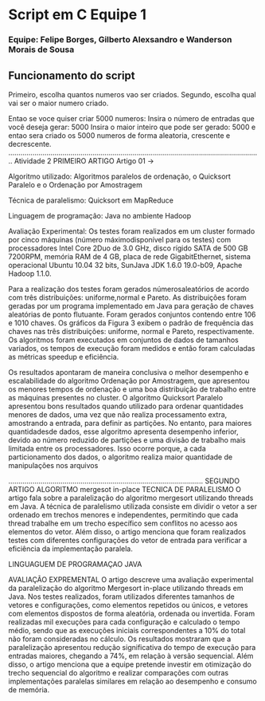 # Script em C Equipe 1
### Equipe: Felipe Borges, Gilberto Alexsandro e Wanderson Morais de Sousa
## Funcionamento do script

Primeiro, escolha quantos numeros vao ser criados.
Segundo, escolha qual vai ser o maior numero criado.

Entao se voce quiser criar 5000 numeros:
Insira o número de entradas que você deseja gerar: 5000
Insira o maior inteiro que pode ser gerado: 5000
e entao sera criado os 5000 numeros de forma aleatoria, crescente e decrescente.
..............................................................................................................................
Atividade 2
PRIMEIRO ARTIGO
Artigo 01 ->

Algoritmo utilizado: Algoritmos paralelos de ordenação, o Quicksort Paralelo e o Ordenação por Amostragem

Técnica de paralelismo: Quicksort em MapReduce

Linguagem de programação: Java no ambiente  Hadoop 

Avaliação Experimental: Os testes foram realizados em um cluster formado por cinco máquinas (número máximodisponível para os testes) com processadores Intel Core 2Duo  de  3.0  GHz,  disco  rígido  SATA  de  500  GB  7200RPM,  memória  RAM  de  4  GB,  placa  de  rede  GigabitEthernet,  sistema  operacional  Ubuntu  10.04  32  bits,  SunJava JDK 1.6.0 19.0-b09, Apache Hadoop 1.1.0. 

Para  a  realização  dos  testes  foram  gerados  númerosaleatórios  de  acordo  com  três  distribuições:  uniforme,normal  e  Pareto.  As  distribuições  foram  geradas  por  um programa implementado em Java para geração de chaves aleatórias  de  ponto  flutuante.  Foram  gerados  conjuntos contendo entre 106 e 1010 chaves. Os gráficos da Figura 3 exibem o  padrão  de  frequência  das  chaves  nas  três  distribuições: uniforme, normal e Pareto, respectivamente. Os algoritmos  foram  executados  em  conjuntos  de  dados  de tamanhos variados, os tempos de execução foram medidos e então foram calculadas as métricas speedup e eficiência.

Os  resultados  apontaram  de  maneira  conclusiva  o  melhor desempenho e escalabilidade do algoritmo Ordenação por  Amostragem,  que  apresentou  os  menores  tempos  de ordenação  e  uma  boa  distribuição  de  trabalho entre  as máquinas  presentes  no cluster.  O  algoritmo  Quicksort Paralelo apresentou bons resultados quando utilizado para ordenar quantidades menores de dados, uma vez que não realiza  processamento  extra,  amostrando  a  entrada,  para definir as partições. No entanto, para maiores quantidadesde  dados,  esse  algoritmo  apresenta desempenho  inferior, devido ao número reduzido de partições e uma divisão de trabalho mais limitada entre os processadores. Isso ocorre porque,  a  cada  particionamento  dos  dados,  o  algoritmo realiza maior quantidade de manipulações nos arquivos

.................................................................................................
SEGUNDO ARTIGO
ALGORITMO mergesot in-place
TECNICA DE PARALELISMO 
O artigo fala sobre a paralelização do algoritmo mergesort utilizando threads em Java. A técnica de paralelismo utilizada consiste em dividir o vetor a ser ordenado em trechos menores e independentes, permitindo que cada thread trabalhe em um trecho específico sem conflitos no acesso aos elementos do vetor. Além disso, o artigo menciona que foram realizados testes com diferentes configurações do vetor de entrada para verificar a eficiência da implementação paralela. 
 
LINGUAGUEM DE PROGRAMAÇAO JAVA
 
 
AVALIAÇÃO EXPREMENTAL
 O artigo descreve uma avaliação experimental da paralelização do algoritmo Mergesort in-place utilizando threads em Java. Nos testes realizados, foram utilizados diferentes tamanhos de vetores e configurações, como elementos repetidos ou únicos, e vetores com elementos dispostos de forma aleatória, ordenada ou invertida. Foram realizadas mil execuções para cada configuração e calculado o tempo médio, sendo que as execuções iniciais correspondentes a 10% do total não foram consideradas no cálculo. Os resultados mostraram que a paralelização apresentou redução significativa do tempo de execução para entradas maiores, chegando a 74%, em relação à versão sequencial. Além disso, o artigo menciona que a equipe pretende investir em otimização do trecho sequencial do algoritmo e realizar comparações com outras implementações paralelas similares em relação ao desempenho e consumo de memória.
